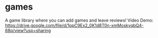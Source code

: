 # games
A game library where you can add games and leave reviews!
Video Demo: https://drive.google.com/file/d/1ppC9Ex2_0K1d8T0n-xmMoskyqbQ4-68q/view?usp=sharing
